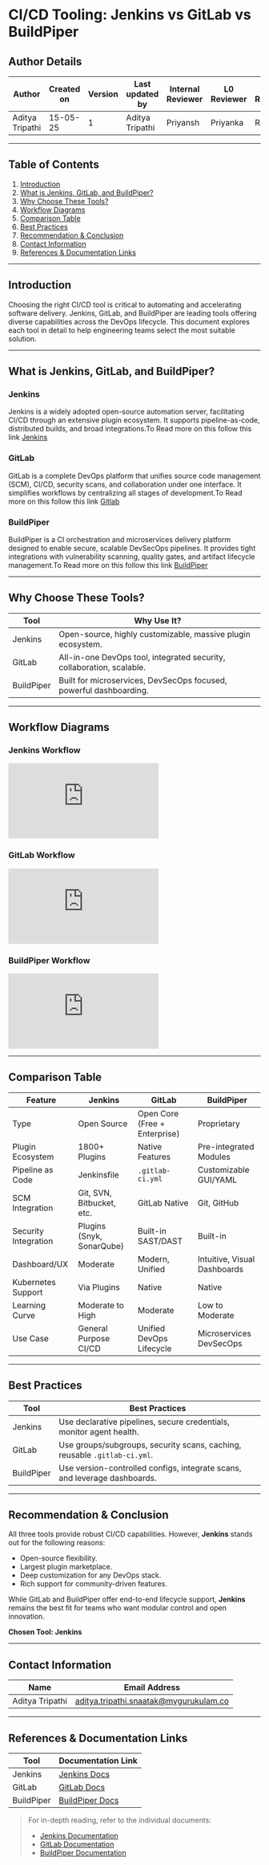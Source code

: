 # CI/CD Tooling: Jenkins vs GitLab vs BuildPiper

## Author Details

| **Author**      | **Created on** | **Version** | **Last updated by** | **Internal Reviewer** | **L0 Reviewer** | **L1 Reviewer** | **L2 Reviewer** |
| --------------- | -------------- | ----------- | ------------------- | --------------------- | --------------- | --------------- | --------------- |
| Aditya Tripathi | 15-05-25       | 1           | Aditya Tripathi     | Priyansh              | Priyanka        | Rishabh         | Piyush          |

---

## Table of Contents

1. [Introduction](#introduction)
2. [What is Jenkins, GitLab, and BuildPiper?](#what-is-jenkins-gitlab-and-buildpiper)
3. [Why Choose These Tools?](#why-choose-these-tools)
4. [Workflow Diagrams](#workflow-diagrams)
5. [Comparison Table](#comparison-table)
6. [Best Practices](#best-practices)
7. [Recommendation & Conclusion](#recommendation--conclusion)
8. [Contact Information](#contact-information)
9. [References & Documentation Links](#references--documentation-links)

---

## Introduction

Choosing the right CI/CD tool is critical to automating and accelerating software delivery. Jenkins, GitLab, and BuildPiper are leading tools offering diverse capabilities across the DevOps lifecycle. This document explores each tool in detail to help engineering teams select the most suitable solution.

---

## What is Jenkins, GitLab, and BuildPiper?

### Jenkins

Jenkins is a widely adopted open-source automation server, facilitating CI/CD through an extensive plugin ecosystem. It supports pipeline-as-code, distributed builds, and broad integrations.To Read more on this follow this link [Jenkins](https://github.com/Cloud-NInja-snaatak/Documentation/tree/SHREY-SCRUM-170/application_ci/tools/orchestration/jenkins)

### GitLab

GitLab is a complete DevOps platform that unifies source code management (SCM), CI/CD, security scans, and collaboration under one interface. It simplifies workflows by centralizing all stages of development.To Read more on this follow this link [Gitlab](https://github.com/Cloud-NInja-snaatak/Documentation/tree/Shubham_SCRUM-171/application_ci/tools/orchestration/gitlab)

### BuildPiper

BuildPiper is a CI orchestration and microservices delivery platform designed to enable secure, scalable DevSecOps pipelines. It provides tight integrations with vulnerability scanning, quality gates, and artifact lifecycle management.To Read more on this follow this link [BuildPiper](https://github.com/Cloud-NInja-snaatak/Documentation/tree/Tharik_SCRUM-172/application_ci/tools/orchestration/buildpiper)

---

## Why Choose These Tools?

| Tool       | Why Use It?                                                           |
| ---------- | --------------------------------------------------------------------- |
| Jenkins    | Open-source, highly customizable, massive plugin ecosystem.           |
| GitLab     | All-in-one DevOps tool, integrated security, collaboration, scalable. |
| BuildPiper | Built for microservices, DevSecOps focused, powerful dashboarding.    |

---

## Workflow Diagrams

### Jenkins Workflow

![Jenkins Workflow](https://github.com/Cloud-NInja-snaatak/Documentation/blob/SHREY-SCRUM-170/application_ci/tools/orchestration/jenkins/README.md#jenkins-workflow-diagram)

### GitLab Workflow

![GitLab Workflow](https://github.com/Cloud-NInja-snaatak/Documentation/blob/Shubham_SCRUM-171/application_ci/tools/orchestration/gitlab/README.md#Workflow-Diagram)

### BuildPiper Workflow

![BuildPiper Workflow](https://github.com/Cloud-NInja-snaatak/Documentation/blob/Tharik_SCRUM-172/application_ci/tools/orchestration/buildpiper/README.md#workflow-diagram)

---

## Comparison Table

| Feature              | Jenkins                   | GitLab                        | BuildPiper                   |
| -------------------- | ------------------------- | ----------------------------- | ---------------------------- |
| Type                 | Open Source               | Open Core (Free + Enterprise) | Proprietary                  |
| Plugin Ecosystem     | 1800+ Plugins             | Native Features               | Pre-integrated Modules       |
| Pipeline as Code     | Jenkinsfile               | `.gitlab-ci.yml`              | Customizable GUI/YAML        |
| SCM Integration      | Git, SVN, Bitbucket, etc. | GitLab Native                 | Git, GitHub                  |
| Security Integration | Plugins (Snyk, SonarQube) | Built-in SAST/DAST            | Built-in                     |
| Dashboard/UX         | Moderate                  | Modern, Unified               | Intuitive, Visual Dashboards |
| Kubernetes Support   | Via Plugins               | Native                        | Native                       |
| Learning Curve       | Moderate to High          | Moderate                      | Low to Moderate              |
| Use Case             | General Purpose CI/CD     | Unified DevOps Lifecycle      | Microservices DevSecOps      |

---

## Best Practices

| Tool       | Best Practices                                                            |
| ---------- | ------------------------------------------------------------------------- |
| Jenkins    | Use declarative pipelines, secure credentials, monitor agent health.      |
| GitLab     | Use groups/subgroups, security scans, caching, reusable `.gitlab-ci.yml`. |
| BuildPiper | Use version-controlled configs, integrate scans, and leverage dashboards. |

---

## Recommendation & Conclusion

All three tools provide robust CI/CD capabilities. However, **Jenkins** stands out for the following reasons:

* Open-source flexibility.
* Largest plugin marketplace.
* Deep customization for any DevOps stack.
* Rich support for community-driven features.

While GitLab and BuildPiper offer end-to-end lifecycle support, **Jenkins** remains the best fit for teams who want modular control and open innovation.

**Chosen Tool: Jenkins**

---

## Contact Information

| Name           | Email Address                                                                         |
| -------------- | ------------------------------------------------------------------------------------- |
| Aditya Tripathi | aditya.tripathi.snaatak@mygurukulam.co |

---

## References & Documentation Links

| Tool       | Documentation Link                                                                                 |
| ---------- | -------------------------------------------------------------------------------------------------- |
| Jenkins    | [Jenkins Docs](https://github.com/Cloud-NInja-snaatak/Documentation/tree/SHREY-SCRUM-170/application_ci/tools/orchestration/jenkins)                                                         |
| GitLab     | [GitLab Docs](https://github.com/Cloud-NInja-snaatak/Documentation/tree/Shubham_SCRUM-171/application_ci/tools/orchestration/gitlab)                                                            |
| BuildPiper | [BuildPiper Docs](https://github.com/Cloud-NInja-snaatak/Documentation/tree/Tharik_SCRUM-172/application_ci/tools/orchestration/buildpiper) |

> For in-depth reading, refer to the individual documents:
>
> * [Jenkins Documentation](https://www.jenkins.io/doc)
> * [GitLab Documentation](https://docs.gitlab.com/)
> * [BuildPiper Documentation](https://github.com/user-attachments/assets/9ed09a96-a6f0-4b75-9ab9-25ac6b9d9e4b)
